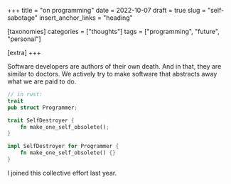 +++
title = "on programming"
date = 2022-10-07
draft = true 
slug = "self-sabotage"
insert_anchor_links = "heading"

[taxonomies]
categories = ["thoughts"]
tags = ["programming", "future", "personal"]

[extra]
+++

Software developers are authors of their own death.
And in that, they are similar to doctors.
We actively try to make software that abstracts away what we are paid to do. 


```rust 
// in rust:
trait  
pub struct Programmer;

trait SelfDestroyer {
    fn make_one_self_obsolete();
}

impl SelfDestroyer for Programmer {
    fn make_one_self_obsolete() {}
}

```


I joined this collective effort last year.


